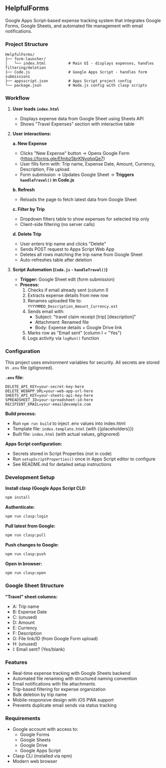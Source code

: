 ## HelpfulForms

Google Apps Script-based expense tracking system that integrates Google Forms, Google Sheets, and automated file management with email notifications.

### Project Structure

```
HelpfulForms/
├── form-launcher/
│   └── index.html          # Main UI - displays expenses, handles filtering/deletion
├── Code.js                 # Google Apps Script - handles form submissions
├── appsscript.json         # Apps Script project config
└── package.json            # Node.js config with clasp scripts
```

### Workflow

1. **User loads `index.html`**
   - Displays expense data from Google Sheet using Sheets API
   - Shows "Travel Expenses" section with interactive table

2. **User interactions:**

   **a. New Expense**
   - Clicks "New Expense" button → Opens Google Form (https://forms.gle/Efmbz5brKNyohqQe7)
   - User fills form with: Trip name, Expense Date, Amount, Currency, Description, File upload
   - Form submission → Updates Google Sheet → **Triggers `handleTravel()` in Code.js**

   **b. Refresh**
   - Reloads the page to fetch latest data from Google Sheet

   **c. Filter by Trip**
   - Dropdown filters table to show expenses for selected trip only
   - Client-side filtering (no server calls)

   **d. Delete Trip**
   - User enters trip name and clicks "Delete"
   - Sends POST request to Apps Script Web App
   - Deletes all rows matching the trip name from Google Sheet
   - Auto-refreshes table after deletion

3. **Script Automation (`Code.js` - `handleTravel()`)**
   - **Trigger:** Google Sheet edit (form submission)
   - **Process:**
     1. Checks if email already sent (column I)
     2. Extracts expense details from new row
     3. Renames uploaded file to: `YYYYMMDD_Description_Amount_Currency.ext`
     4. Sends email with:
        - Subject: "travel claim receipt [trip] [description]"
        - Attachment: Renamed file
        - Body: Expense details + Google Drive link
     5. Marks row as "Email sent" (column I = "Yes")
     6. Logs activity via `logRun()` function

### Configuration

This project uses environment variables for security. All secrets are stored in `.env` file (gitignored).

**`.env` file:**
```env
DELETE_API_KEY=your-secret-key-here
DELETE_WEBAPP_URL=your-web-app-url-here
SHEETS_API_KEY=your-sheets-api-key-here
SPREADSHEET_ID=your-spreadsheet-id-here
RECIPIENT_EMAIL=your-email@example.com
```

**Build process:**
- Run `npm run build` to inject .env values into index.html
- Template file: `index.template.html` (with {{placeholders}})
- Built file: `index.html` (with actual values, gitignored)

**Apps Script configuration:**
- Secrets stored in Script Properties (not in code)
- Run `setupScriptProperties()` once in Apps Script editor to configure
- See README.md for detailed setup instructions

### Development Setup

**Install clasp (Google Apps Script CLI):**
```bash
npm install
```

**Authenticate:**
```bash
npm run clasp:login
```

**Pull latest from Google:**
```bash
npm run clasp:pull
```

**Push changes to Google:**
```bash
npm run clasp:push
```

**Open in browser:**
```bash
npm run clasp:open
```

### Google Sheet Structure

**"Travel" sheet columns:**
- A: Trip name
- B: Expense Date
- C: (unused)
- D: Amount
- E: Currency
- F: Description
- G: File link/ID (from Google Form upload)
- H: (unused)
- I: Email sent? (Yes/blank)

### Features

- Real-time expense tracking with Google Sheets backend
- Automated file renaming with structured naming convention
- Email notifications with file attachments
- Trip-based filtering for expense organization
- Bulk deletion by trip name
- Mobile-responsive design with iOS PWA support
- Prevents duplicate email sends via status tracking

### Requirements

- Google account with access to:
  - Google Forms
  - Google Sheets
  - Google Drive
  - Google Apps Script
- Clasp CLI (installed via npm)
- Modern web browser
